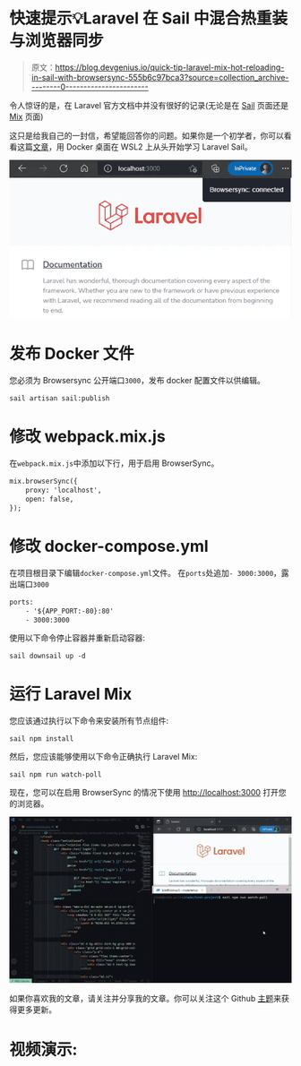 # 快速提示💡Laravel 在 Sail 中混合热重装与浏览器同步

> 原文：<https://blog.devgenius.io/quick-tip-laravel-mix-hot-reloading-in-sail-with-browsersync-555b6c97bca3?source=collection_archive---------0----------------------->

令人惊讶的是，在 Laravel 官方文档中并没有很好的记录(无论是在 [Sail](https://laravel.com/docs/8.x/sail) 页面还是 [Mix](https://laravel.com/docs/8.x/mix) 页面)

这只是给我自己的一封信，希望能回答你的问题。如果你是一个初学者，你可以看看这篇[文章](/kickstart-your-laravel-web-app-using-laravel-sail-30276265e588)，用 Docker 桌面在 WSL2 上从头开始学习 Laravel Sail。

![](img/3379aeae4e236ca75486994725065714.png)

# 发布 Docker 文件

您必须为 Browsersync 公开端口`3000`，发布 docker 配置文件以供编辑。

```
sail artisan sail:publish
```

# 修改 webpack.mix.js

在`webpack.mix.js`中添加以下行，用于启用 BrowserSync。

```
mix.browserSync({
    proxy: 'localhost',
    open: false,
});
```

# 修改 docker-compose.yml

在项目根目录下编辑`docker-compose.yml`文件。
在`ports`处追加`- 3000:3000`，露出端口`3000`

```
ports:
    - '${APP_PORT:-80}:80'
    - 3000:3000
```

使用以下命令停止容器并重新启动容器:

```
sail downsail up -d
```

# 运行 Laravel Mix

您应该通过执行以下命令来安装所有节点组件:

```
sail npm install
```

然后，您应该能够使用以下命令正确执行 Laravel Mix:

```
sail npm run watch-poll
```

现在，您可以在启用 BrowserSync 的情况下使用 [http://localhost:3000](http://localhost:3000) 打开您的浏览器。

![](img/2766583fba60b0fe4d7e45e0346c199b.png)

如果你喜欢我的文章，请关注并分享我的文章。你可以关注这个 Github [主题](https://github.com/JeffreyWay/laravel-mix/issues/2719)来获得更多更新。

# 视频演示: